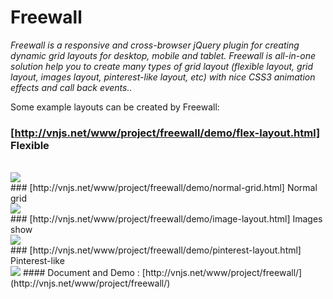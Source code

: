 
# Freewall

_Freewall is a responsive and cross-browser jQuery plugin for creating dynamic grid layouts for desktop, mobile and tablet. Freewall is all-in-one solution help you to create many types of grid layout (flexible layout, grid layout, images layout, pinterest-like layout, etc) with nice CSS3 animation effects and call back events.._

Some example layouts can be created by Freewall:
<br>
### [http://vnjs.net/www/project/freewall/demo/flex-layout.html] Flexible
<br>
<img src='https://raw.github.com/kombai/freewall/master/demo/i/flex.png'>
<br>
### [http://vnjs.net/www/project/freewall/demo/normal-grid.html] Normal grid
<br>
<img src='https://raw.github.com/kombai/freewall/master/demo/i/grid.png'>
<br>
### [http://vnjs.net/www/project/freewall/demo/image-layout.html] Images show
<br>
<img src='https://raw.github.com/kombai/freewall/master/demo/i/images.png'>
<br>
### [http://vnjs.net/www/project/freewall/demo/pinterest-layout.html] Pinterest-like
<br>
<img src='https://raw.github.com/kombai/freewall/master/demo/i/pinterest.png'>
#### Document and Demo : [http://vnjs.net/www/project/freewall/](http://vnjs.net/www/project/freewall/)
